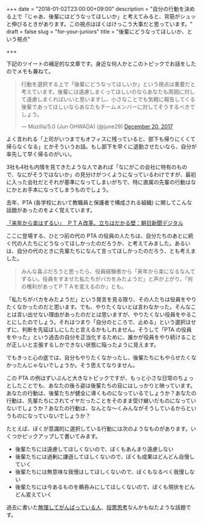 +++
date = "2018-01-02T23:00:00+09:00"
description = "自分の行動を決める上で「じゃあ、後輩にはどうなってほしいか」と考えてみると、背筋がシュッと伸びるときがあります。この視点はぼくはけっこう大事だと思っています。"
draft = false
slug = "for-your-juniors"
title = "後輩にどうなってほしいか、という視点"

+++

下記のツイートの補足的な文章です。身近な何人かとこのトピックでお話をしたのでメモも兼ねて。

<blockquote class="twitter-tweet" data-lang="en"><p lang="ja" dir="ltr">行動を選択する上で「後輩にどうなってほしいか」という視点は重要だと考えています。後輩には遠慮しまくってほしいのならあなたも周囲に対して遠慮しまくればいいと思いますし、小さなことでも気軽に報告してくる後輩であってほしいならあなたもチームメンバーに対してそうするべきでしょう。</p>&mdash; Mozilla/5.0 (Jun OHWADA) (@june29) <a href="https://twitter.com/june29/status/943402838373179392?ref_src=twsrc%5Etfw">December 20, 2017</a></blockquote>

よく言われる「上司がいつまでもオフィスに残っていると、部下も帰りにくくて帰らなくなる」とかそういうお話。もし部下を早くに退勤させたいなら、自分が率先して早く帰るのがいい。

3社も4社も内情を見てきたような人であれば「なにがこの会社に特有のもので、なにがそうではないか」の見分けがつくようになっているわけですが、最初に入った会社だとそれが基準になってしまいがちで、特に直属の先輩の行動はなにかとお手本になってしまうものでしょう。

去年、PTA (各学校において教職員と保護者で構成される組織) に関してこんな話題があったのをよく覚えています。

<a href="https://www.asahi.com/articles/ASK4P5WDYK4PUEHF00P.html">「来年から楽はずるい」　ＰＴＡ改革、立ちはだかる壁：朝日新聞デジタル</a>

ここに登場する、ひとつ前の代の PTA の役員の人たちは、自分たちのあとに続く代の人たちにどうなってほしかったのだろうか、と考えてみました。あるいは、自分の代のときに先輩たちになんて言ってほしかったのだろう、とも考えました。

> みんな喜ぶだろうと思ったら、役員経験者から「来年から楽になるなんてずるい。役員をすませた私たちがバカをみたようだ」と声が上がり、「何の権利があってＰＴＡを変えるのか」とも。

「私たちがバカをみたようだ」という発言を見る限り、その人たちは役員をやりたくなかったのだと思います。でも、やりたくないとは言わなかった。そんなことは言い出せない理由があったのだとは思いますが、やりたくない役員をやることにしたのでしょう。それはつまり「自分のところで、止める」という選択はせずに、判断を先延ばしにしたと言えるかもしれません。そうして「PTA の役員をやった」という過去の自分を正当化するために、誰かが役員をやり続けることが正しいと主張するしかできない状態に陥ったように見えます。

でもきっと心の底では、自分もやりたくなかったし、後輩たちにもやらせたくなかったんじゃないでしょうか。そう思えてなりません。

この PTA の例はずいぶんと大きなトピックですが、もっと小さな日常のちょっとしたことでも、あなたの後ろ姿は後輩たちの目にはしっかりと映っています。あなたの行動は、後輩たちが健全に導くものになっているでしょうか？あなたの行動は、先輩たちにされてイヤだったことをそのまま受け継いだものになっていないでしょうか？あなたの行動は、なんとな〜くみんながそうしているからというものになっていないでしょうか？

たとえば、ぼくが意識的に選択している行動には次のようなものがあります。いくつかピックアップして書いてみます。

- 後輩たちには遠慮してほしくないので、ぼくもあんまり遠慮しない
- 後輩たちには過剰に謙遜してほしくないので、ぼくも成果はどんどん自慢していく
- 後輩たちには無意味な我慢はしてほしくないので、ぼくもなるべく我慢しない
- 後輩たちには今あるものを鵜呑みにしてほしくないので、ぼくも現状をどんどん変えていく

過去に書いた<a href="https://june29.jp/2017/11/06/people-who-work-hard-unnaturally/">無理してがんばっている人</a>、<a href="https://june29.jp/2016/09/03/voting-thinking/">投票思考</a>なんかも似たような話題です。
